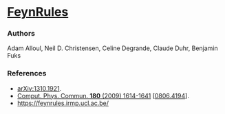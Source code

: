 [FeynRules](https://feynrules.irmp.ucl.ac.be/) 
=========

### Authors

Adam Alloul, Neil D. Christensen, Celine Degrande, Claude Duhr, Benjamin Fuks

### References

 * [arXiv:1310.1921](http://arxiv.org/abs/1310.1921).
 * [Comput. Phys. Commun. **180** (2009) 1614-1641](http://dx.doi.org/10.1016/j.cpc.2009.02.018) [[0806.4194](http://arxiv.org/abs/0806.4194)].
 * https://feynrules.irmp.ucl.ac.be/

